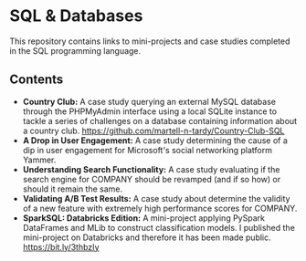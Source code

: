 # SQL & Databases
This repository contains links to mini-projects and case studies completed in the SQL programming language.

## Contents
* **Country Club:** A case study querying an external MySQL database through the PHPMyAdmin interface using a local SQLite instance to tackle a series of challenges on a database containing information about a country club.
  https://github.com/martell-n-tardy/Country-Club-SQL
* **A Drop in User Engagement:** A case study determining the cause of a dip in user engagement for Microsoft's social networking platform Yammer.
* **Understanding Search Functionality:** A case study evaluating if the search engine for COMPANY should be revamped (and if so how) or should it remain the same.
* **Validating A/B Test Results:** A case study about determine the validity of a new feature with extremely high performance scores for COMPANY.
* **SparkSQL: Databricks Edition:** A mini-project applying PySpark DataFrames and MLib to construct classification models. I published the mini-project on Databricks and therefore it has been made public. 
  https://bit.ly/3thbzIy


